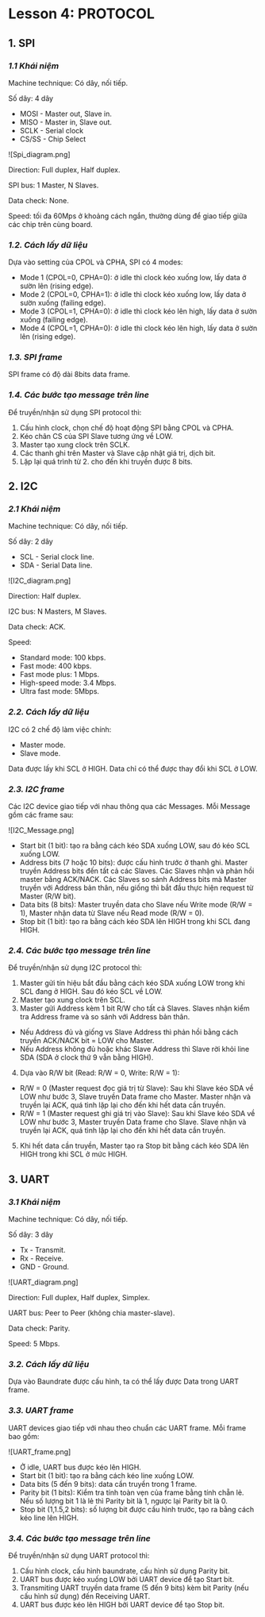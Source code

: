 
# Lesson 4: PROTOCOL

## 1. SPI

### *1.1 Khái niệm*

Machine technique: Có dây, nối tiếp.

Số dây: 4 dây

+ MOSI - Master out, Slave in.
+ MISO - Master in, Slave out.
+ SCLK - Serial clock
+ CS/SS - Chip Select

![Spi_diagram.png]

Direction: Full duplex, Half duplex.

SPI bus: 1 Master, N Slaves.

Data check: None.

Speed: tối đa 60Mps ở khoảng cách ngắn, thường dùng để giao tiếp giữa các chip trên cùng board.

### *1.2. Cách lấy dữ liệu*

Dựa vào setting của CPOL và CPHA, SPI có 4 modes:

+ Mode 1 (CPOL=0, CPHA=0): ở idle thì clock kéo xuống low, lấy data ở sườn lên (rising edge).
+ Mode 2 (CPOL=0, CPHA=1): ở idle thì clock kéo xuống low, lấy data ở sườn xuống (failing edge).
+ Mode 3 (CPOL=1, CPHA=0): ở idle thì clock kéo lên high, lấy data ở sườn xuống (failing edge).
+ Mode 4 (CPOL=1, CPHA=0): ở idle thì clock kéo lên high, lấy data ở sườn lên (rising edge).

### *1.3. SPI frame*

SPI frame có độ dài 8bits data frame.

### *1.4. Các bước tạo message trên line*

Để truyền/nhận sử dụng SPI protocol thì:

1. Cấu hình clock, chọn chế độ hoạt động SPI bằng CPOL và CPHA.
2. Kéo chân CS của SPI Slave tương ứng về LOW.
3. Master tạo xung clock trên SCLK.
4. Các thanh ghi trên Master và Slave cập nhật giá trị, dịch bit.
5. Lặp lại quá trình từ 2. cho đến khi truyền được 8 bits.

## 2. I2C

### *2.1 Khái niệm*

Machine technique: Có dây, nối tiếp.

Số dây: 2 dây

+ SCL - Serial clock line.
+ SDA - Serial Data line.

![I2C_diagram.png]

Direction: Half duplex.

I2C bus: N Masters, M Slaves.

Data check: ACK. 

Speed: 

+ Standard mode: 100 kbps.
+ Fast mode: 400 kbps.
+ Fast mode plus: 1 Mbps.
+ High-speed mode: 3.4 Mbps.
+ Ultra fast mode: 5Mbps.

### *2.2. Cách lấy dữ liệu*

I2C có 2 chế độ làm việc chính:

+ Master mode.
+ Slave mode.

Data được lấy khi SCL ở HIGH. Data chỉ có thể được thay đổi khi SCL ở LOW.

### *2.3. I2C frame*

Các I2C device giao tiếp với nhau thông qua các Messages. Mỗi Message gồm các frame sau:

![I2C_Message.png]

+ Start bit (1 bit): tạo ra bằng cách kéo SDA xuống LOW, sau đó kéo SCL xuống LOW.
+ Address bits (7 hoặc 10 bits): được cấu hình trước ở thanh ghi. Master truyền Address bits đến tất cả các Slaves. Các Slaves nhận và phản hồi master bằng ACK/NACK. Các Slaves so sánh Address bits mà Master truyền với Address bản thân, nếu giống thì bắt đầu thực hiện request từ Master (R/W bit).
+ Data bits (8 bits): Master truyền data cho Slave nếu Write mode (R/W = 1), Master nhận data từ Slave nếu Read mode (R/W = 0).
+ Stop bit (1 bit): tạo ra bằng cách kéo SDA lên HIGH trong khi SCL đang HIGH.

### *2.4. Các bước tạo message trên line*

Để truyền/nhận sử dụng I2C protocol thì:

1. Master gửi tín hiệu bắt đầu bằng cách kéo SDA xuống LOW trong khi SCL đang ở HIGH. Sau đó kéo SCL về LOW.
2. Master tạo xung clock trên SCL.
3. Master gửi Address kèm 1 bit R/W cho tất cả Slaves. Slaves nhận kiểm tra Address frame và so sánh với Address bản thân. 

+ Nếu Address đủ và giống vs Slave Address thì phản hồi bằng cách truyền ACK/NACK bit = LOW cho Master.
+ Nếu Address không đủ hoặc khác Slave Address thì Slave rời khỏi line SDA (SDA ở clock thứ 9 vẫn bằng HIGH).

4. Dựa vào R/W bit (Read: R/W = 0, Write: R/W = 1):

+ R/W = 0 (Master request đọc giá trị từ Slave): Sau khi Slave kéo SDA về LOW như bước 3, Slave truyền Data frame cho Master. Master nhận và truyền lại ACK, quá tình lặp lại cho đến khi hết data cần truyền.
+ R/W = 1 (Master request ghi giá trị vào Slave): Sau khi Slave kéo SDA về LOW như bước 3, Master truyền Data frame cho Slave. Slave nhận và truyền lại ACK, quá tình lặp lại cho đến khi hết data cần truyền.

5. Khi hết data cần truyền, Master tạo ra Stop bit bằng cách kéo SDA lên HIGH trong khi SCL ở mức HIGH.

## 3. UART

### *3.1 Khái niệm*

Machine technique: Có dây, nối tiếp.

Số dây: 3 dây

+ Tx - Transmit.
+ Rx - Receive.
+ GND - Ground.

![UART_diagram.png]

Direction: Full duplex, Half duplex, Simplex.

UART bus: Peer to Peer (không chia master-slave).

Data check: Parity.

Speed: 5 Mbps.

### *3.2. Cách lấy dữ liệu*

Dựa vào Baundrate được cấu hình, ta có thể lấy được Data trong UART frame.

### *3.3. UART frame*

UART devices giao tiếp với nhau theo chuẩn các UART frame. Mỗi frame bao gồm:

![UART_frame.png]

+ Ở idle, UART bus được kéo lên HIGH.
+ Start bit (1 bit): tạo ra bằng cách kéo line xuống LOW.
+ Data bits (5 đến 9 bits): data cần truyền trong 1 frame.
+ Parity bit (1 bits): Kiểm tra tính toàn vẹn của frame bằng tính chẵn lẻ. Nếu số lượng bit 1 là lẻ thì Parity bit là 1, ngược lại Parity bit là 0.
+ Stop bit (1,1.5,2 bits): số lượng bit được cấu hình trước, tạo ra bằng cách kéo line lên HIGH.

### *3.4. Các bước tạo message trên line*

Để truyền/nhận sử dụng UART protocol thì:

1. Cấu hình clock, cấu hình baundrate, cấu hình sử dụng Parity bit.
2. UART bus được kéo xuống LOW bởi UART device để tạo Start bit.
3. Transmiting UART truyền data frame (5 đến 9 bits) kèm bit Parity (nếu cấu hình sử dụng) đến Receiving UART.
4. UART bus được kéo lên HIGH bởi UART device để tạo Stop bit.   
